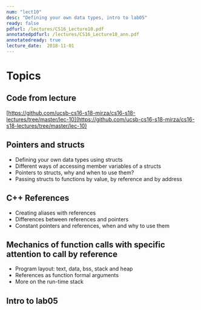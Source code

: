 ```yaml
---
num: "lect10"
desc: "Defining your own data types, intro to lab05"
ready: false
pdfurl: /lectures/CS16_Lecture10.pdf
annotatedpdfurl: /lectures/CS16_Lecture10_ann.pdf
annotatedready: true
lecture_date:  2018-11-01
---
```


# Topics

## Code from lecture
[https://github.com/ucsb-cs16-s18-mirza/cs16-s18-lectures/tree/master/lec-10](https://github.com/ucsb-cs16-s18-mirza/cs16-s18-lectures/tree/master/lec-10)

## Pointers and structs
* Defining your own data types using structs
* Different ways of accessing member variables of a structs
* Pointers to structs, why and when to use them?
* Passing structs to functions by value, by reference and by address



## C++ References
* Creating aliases with references
* Differences between references and pointers
* Constant pointers and references, when and why to use them


## Mechanics of function calls with specific attention to call by reference
* Program layout: text, data, bss, stack and heap
* References as function formal arguments
* More on the run-time stack


## Intro to lab05